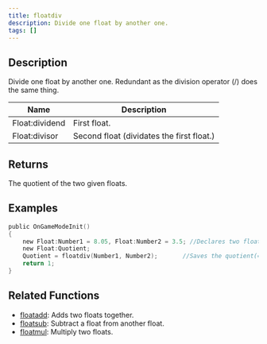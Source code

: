 ```yaml
---
title: floatdiv
description: Divide one float by another one.
tags: []
---
```


<LowercaseNote />

## Description

Divide one float by another one. Redundant as the division operator (/) does the same thing.

| Name           | Description                               |
| -------------- | ----------------------------------------- |
| Float:dividend | First float.                              |
| Float:divisor  | Second float (dividates the first float.) |

## Returns

The quotient of the two given floats.

## Examples

```c
public OnGameModeInit()
{
    new Float:Number1 = 8.05, Float:Number2 = 3.5; //Declares two floats, Number1 (8.05) and Number2 (3.5)
    new Float:Quotient;
    Quotient = floatdiv(Number1, Number2);       //Saves the quotient(=8.05/3.5 = 2.3) of Number1 and Number2 in the float "Quotient"
    return 1;
}
```

## Related Functions

- [floatadd](floatadd): Adds two floats together.
- [floatsub](floatsub): Subtract a float from another float.
- [floatmul](floatmul): Multiply two floats.
